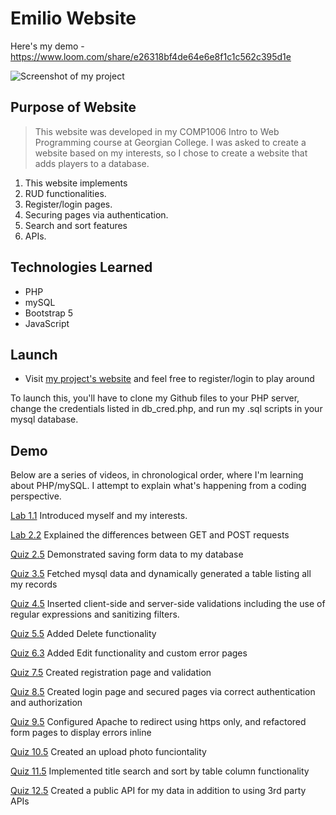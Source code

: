 # Emilio Website

Here's my demo - https://www.loom.com/share/e26318bf4de64e6e8f1c1c562c395d1e

![Screenshot of my project](https://dummyimage.com/500x300)

## Purpose of Website

> This website was developed in my COMP1006 Intro to Web Programming course at Georgian College.
I was asked to create a website based on my interests, so I chose to create a website that
adds players to a database.


1. This website implements 
2. RUD functionalities.
3. Register/login pages.
4. Securing pages via authentication.
5. Search and sort features
6. APIs.

## Technologies Learned

- PHP
- mySQL
- Bootstrap 5
- JavaScript

## Launch

- Visit [my project's website](https://lamp.computerstudi.es/~Emilio200478144/php-term2/week12/myproject/login.php) and feel free to register/login to play around

To launch this, you'll have to clone my Github files to your PHP server, change the credentials listed in db_cred.php, and run my .sql scripts in your mysql database.

## Demo

Below are a series of videos, in chronological order, where I'm learning about PHP/mySQL. I attempt to explain what's happening from a coding perspective.

[Lab 1.1](https://www.loom.com/share/2c6c31b0fb85458d9db6e41bf9066f6b)
Introduced myself and my interests.

[Lab 2.2](https://www.loom.com/share/927b98ebba834cd6a01e7fc38568a49d)
Explained the differences between GET and POST requests

[Quiz 2.5](https://www.loom.com/share/5dbe1a02b92141e9952b810a4c92131f)
Demonstrated saving form data to my database

[Quiz 3.5](https://www.loom.com/share/10dc264bfc6a4b51a79b73ba08df036a)
Fetched mysql data and dynamically generated a table listing all my records

[Quiz 4.5](https://www.loom.com/share/5dbe1a02b92141e9952b810a4c92131f)
Inserted client-side and server-side validations including the use of regular expressions and sanitizing filters.

[Quiz 5.5](https://www.loom.com/share/10dc264bfc6a4b51a79b73ba08df036a)
Added Delete functionality

[Quiz 6.3](https://www.loom.com/share/2d3a721122824fb3a78e7aff847881bb)
Added Edit functionality and custom error pages

[Quiz 7.5](https://www.loom.com/share/1b7f42a5fa724e65a7c548a0ce23a4a6)
Created registration page and validation

[Quiz 8.5](https://www.loom.com/share/366b37e0b73f444c940d0aaf29247ccb)
Created login page and secured pages via correct authentication and authorization

[Quiz 9.5](https://www.loom.com/share/12a6f2b01df44a7598ad5749577810db)
Configured Apache to redirect using https only, and refactored form pages to display errors inline

[Quiz 10.5](https://www.loom.com/share/879bea7009b64a82876acd7cf95b4484)
Created an upload photo funciontality

[Quiz 11.5](https://www.loom.com/share/3cb8aee5123d42ecb27a891f431f85a2)
Implemented title search and sort by table column functionality

[Quiz 12.5](https://www.loom.com/share/aed7491eff8841249d9de1dc749e2a2f)
Created a public API for my data in addition to using 3rd party APIs
